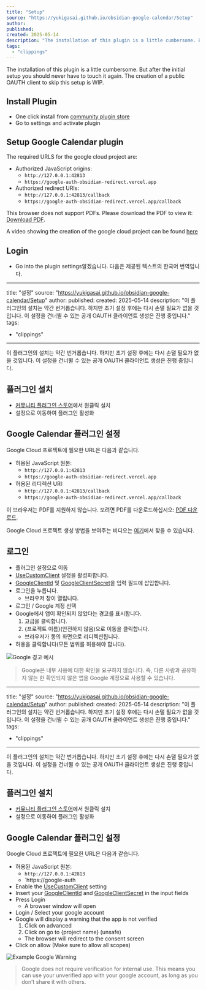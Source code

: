```yaml
---
title: "Setup"
source: "https://yukigasai.github.io/obsidian-google-calendar/Setup"
author:
published:
created: 2025-05-14
description: "The installation of this plugin is a little cumbersome. But after the initial setup you should never have to touch it again. The creation of a public OAUTH client to skip this setup is WIP."
tags:
  - "clippings"
---
```

The installation of this plugin is a little cumbersome. But after the initial setup you should never have to touch it again. The creation of a public OAUTH client to skip this setup is WIP.

## Install Plugin

- One click install from [community plugin store](https://yukigasai.github.io/obsidian-google-calendar/)
- Go to settings and activate plugin

## Setup Google Calendar plugin

The required URLS for the google cloud project are:

- Authorized JavaScript origins:
	- `http://127.0.0.1:42813`
	- `https://google-auth-obsidian-redirect.vercel.app`
- Authorized redirect URIs:
	- `http://127.0.0.1:42813/callback`
	- `https://google-auth-obsidian-redirect.vercel.app/callback`

This browser does not support PDFs. Please download the PDF to view it: [Download PDF](https://yukigasai.github.io/obsidian-google-calendar/Install.pdf).

A video showing the creation of the google cloud project can be found [here](https://youtu.be/TMQ8HZjeauo)

## Login

- Go into the plugin settings알겠습니다. 다음은 제공된 텍스트의 한국어 번역입니다.

---
title: "설정"
source: "https://yukigasai.github.io/obsidian-google-calendar/Setup"
author:
published:
created: 2025-05-14
description: "이 플러그인의 설치는 약간 번거롭습니다. 하지만 초기 설정 후에는 다시 손댈 필요가 없을 것입니다. 이 설정을 건너뛸 수 있는 공개 OAUTH 클라이언트 생성은 진행 중입니다."
tags:
  - "clippings"
---
이 플러그인의 설치는 약간 번거롭습니다. 하지만 초기 설정 후에는 다시 손댈 필요가 없을 것입니다. 이 설정을 건너뛸 수 있는 공개 OAUTH 클라이언트 생성은 진행 중입니다.

## 플러그인 설치

- [커뮤니티 플러그인 스토어](https://yukigasai.github.io/obsidian-google-calendar/)에서 원클릭 설치
- 설정으로 이동하여 플러그인 활성화

## Google Calendar 플러그인 설정

Google Cloud 프로젝트에 필요한 URL은 다음과 같습니다.

- 허용된 JavaScript 원본:
	- `http://127.0.0.1:42813`
	- `https://google-auth-obsidian-redirect.vercel.app`
- 허용된 리디렉션 URI:
	- `http://127.0.0.1:42813/callback`
	- `https://google-auth-obsidian-redirect.vercel.app/callback`

이 브라우저는 PDF를 지원하지 않습니다. 보려면 PDF를 다운로드하십시오: [PDF 다운로드](https://yukigasai.github.io/obsidian-google-calendar/Install.pdf).

Google Cloud 프로젝트 생성 방법을 보여주는 비디오는 [여기](https://youtu.be/TMQ8HZjeauo)에서 찾을 수 있습니다.

## 로그인

- 플러그인 설정으로 이동
- [UseCustomClient](https://yukigasai.github.io/obsidian-google-calendar/Settings/UseCustomClient) 설정을 활성화합니다.
- [GoogleClientId](https://yukigasai.github.io/obsidian-google-calendar/Settings/GoogleClientId) 및 [GoogleClientSecret](https://yukigasai.github.io/obsidian-google-calendar/Settings/GoogleClientSecret)을 입력 필드에 삽입합니다.
- 로그인을 누릅니다.
	- 브라우저 창이 열립니다.
- 로그인 / Google 계정 선택
- Google에서 앱이 확인되지 않았다는 경고를 표시합니다.
	1. 고급을 클릭합니다.
	2. {프로젝트 이름}(안전하지 않음)으로 이동을 클릭합니다.
	- 브라우저가 동의 화면으로 리디렉션됩니다.
- 허용을 클릭합니다(모든 범위를 허용해야 합니다).

![Google 경고 예시](https://yukigasai.github.io/obsidian-google-calendar/exampleGoogleWarning.png)

> Google은 내부 사용에 대한 확인을 요구하지 않습니다. 즉, 다른 사람과 공유하지 않는 한 확인되지 않은 앱을 Google 계정으로 사용할 수 있습니다.

---
title: "설정"
source: "https://yukigasai.github.io/obsidian-google-calendar/Setup"
author:
published:
created: 2025-05-14
description: "이 플러그인의 설치는 약간 번거롭습니다. 하지만 초기 설정 후에는 다시 손댈 필요가 없을 것입니다. 이 설정을 건너뛸 수 있는 공개 OAUTH 클라이언트 생성은 진행 중입니다."
tags:
  - "clippings"
---
이 플러그인의 설치는 약간 번거롭습니다. 하지만 초기 설정 후에는 다시 손댈 필요가 없을 것입니다. 이 설정을 건너뛸 수 있는 공개 OAUTH 클라이언트 생성은 진행 중입니다.

## 플러그인 설치

- [커뮤니티 플러그인 스토어](https://yukigasai.github.io/obsidian-google-calendar/)에서 원클릭 설치
- 설정으로 이동하여 플러그인 활성화

## Google Calendar 플러그인 설정

Google Cloud 프로젝트에 필요한 URL은 다음과 같습니다.

- 허용된 JavaScript 원본:
	- `http://127.0.0.1:42813`
	- `https://google-auth
- Enable the [UseCustomClient](https://yukigasai.github.io/obsidian-google-calendar/Settings/UseCustomClient) setting
- Insert your [GoogleClientId](https://yukigasai.github.io/obsidian-google-calendar/Settings/GoogleClientId) and [GoogleClientSecret](https://yukigasai.github.io/obsidian-google-calendar/Settings/GoogleClientSecret) in the input fields
- Press Login
	- A browser window will open
- Login / Select your google account
- Google will display a warning that the app is not verified
	1. Click on advanced
	2. Click on go to {project name} (unsafe)
	- The browser will redirect to the consent screen
- Click on allow (Make sure to allow all scopes)

![Example Google Warning](https://yukigasai.github.io/obsidian-google-calendar/exampleGoogleWarning.png)

> Google does not require verification for internal use. This means you can use your unverified app with your google account, as long as you don’t share it with others.